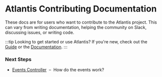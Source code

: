 # Atlantis Contributing Documentation

These docs are for users who want to contribute to the Atlantis project. This
can vary from writing documentation, helping the community on Slack, discussing
issues, or writing code.

:::tip Looking to get started or use Atlantis?
If you're new, check out the [Guide](./guide/introduction.md) or the
[Documentation](./docs/README.md).
:::

### Next Steps

- [Events Controller](./contributing/events-controller.md)&nbsp;&nbsp;–&nbsp;&nbsp;How do the events work?
